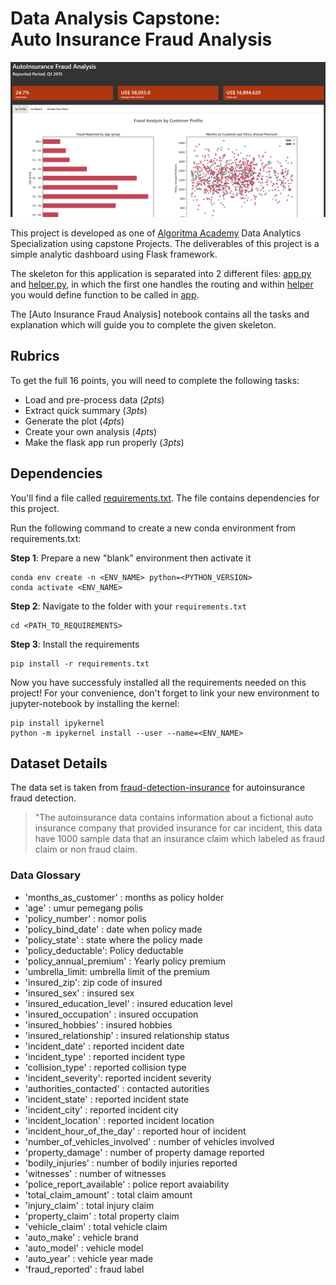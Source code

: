 # Data Analysis Capstone:<br> Auto Insurance Fraud Analysis
[![](assets/algoritma-autoinsurance.PNG)](https://algoritma-autoinsurance.herokuapp.com/)

This project is developed as one of [Algoritma Academy](https://algorit.ma/) Data Analytics Specialization using capstone Projects. The deliverables of this project is a simple analytic dashboard using Flask framework.

The skeleton for this application is separated into 2 different files: [app.py](app.py) and [helper.py](helper.py), in which the first one handles the routing and within [helper](helper.py) you would define function to be called in [app](app.py).

The [Auto Insurance Fraud Analysis] notebook contains all the tasks and explanation which will guide you to complete the given skeleton.

## Rubrics

To get the full 16 points, you will need to complete the following tasks:
- Load and pre-process data (*2pts*)
- Extract quick summary (*3pts*)
- Generate the plot (*4pts*)
- Create your own analysis (*4pts*)
- Make the flask app run properly (*3pts*)

## Dependencies

You'll find a file called [requirements.txt](requirements.txt). The file contains dependencies for this project.

Run the following command to create a new conda environment from requirements.txt:

**Step 1**: Prepare a new "blank" environment then activate it

```
conda env create -n <ENV_NAME> python=<PYTHON_VERSION>
conda activate <ENV_NAME>
```

**Step 2**: Navigate to the folder with your `requirements.txt`

```
cd <PATH_TO_REQUIREMENTS>
```

**Step 3**: Install the requirements

```
pip install -r requirements.txt
```

Now you have successfuly installed all the requirements needed on this project! For your convenience, don't forget to link your new environment to jupyter-notebook by installing the kernel:

```
pip install ipykernel
python -m ipykernel install --user --name=<ENV_NAME>
```

## Dataset Details

The data set is taken from [fraud-detection-insurance](https://www.kaggle.com/sanjeevkallepalli/fraud-detection-insurance) for autoinsurance fraud detection. 

> "The autoinsurance data contains information about a fictional auto insurance company that provided insurance for car incident, this data have 1000 sample data that an insurance claim which labeled as fraud claim or non fraud claim. 


### Data Glossary

- 'months_as_customer' : months as policy holder
- 'age' : umur pemegang polis
- 'policy_number' : nomor polis
- 'policy_bind_date' : date when policy made
- 'policy_state' : state where the policy made
- 'policy_deductable': Policy deductable 
- 'policy_annual_premium' : Yearly policy premium
- 'umbrella_limit: umbrella limit of the premium
- 'insured_zip': zip code of insured
- 'insured_sex' : insured sex
- 'insured_education_level' : insured education level
- 'insured_occupation' : insured occupation
- 'insured_hobbies' : insured hobbies
- 'insured_relationship' : insured relationship status
- 'incident_date' : reported incident date
- 'incident_type' : reported incident type
- 'collision_type' : reported collision type
- 'incident_severity': reported incident severity
- 'authorities_contacted' : contacted autorities
- 'incident_state' : reported incident state 
- 'incident_city' : reported incident city
- 'incident_location' : reported incident location
- 'incident_hour_of_the_day' : reported hour of incident
- 'number_of_vehicles_involved' : number of vehicles involved
- 'property_damage' : number of property damage reported
- 'bodily_injuries' : number of bodily injuries reported
- 'witnesses' : number of witnesses 
- 'police_report_available' : police report avaiability 
- 'total_claim_amount' : total claim amount
- 'injury_claim' : total injury claim 
- 'property_claim' : total property claim 
- 'vehicle_claim' : total vehicle claim 
- 'auto_make' : vehicle brand
- 'auto_model' : vehicle model
- 'auto_year' : vehicle year made 
- 'fraud_reported' : fraud label



